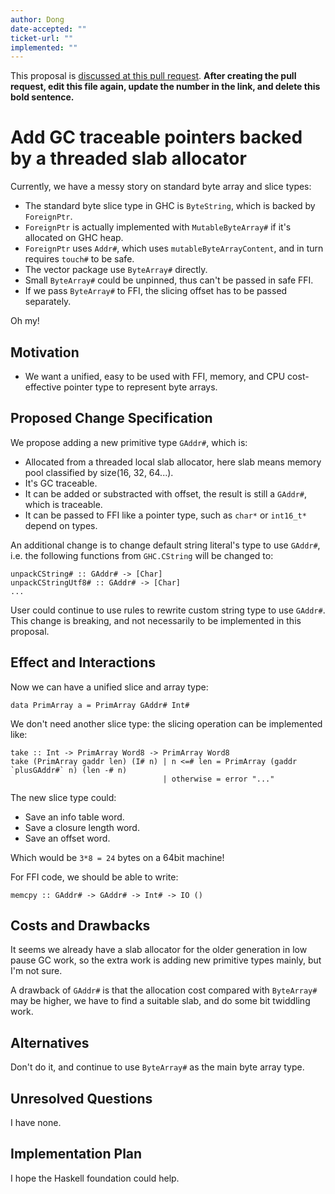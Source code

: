 ```yaml
---
author: Dong
date-accepted: ""
ticket-url: ""
implemented: ""
---
```


This proposal is [discussed at this pull request](https://github.com/ghc-proposals/ghc-proposals/pull/414).
**After creating the pull request, edit this file again, update the number in
the link, and delete this bold sentence.**

# Add GC traceable pointers backed by a threaded slab allocator

Currently, we have a messy story on standard byte array and slice types:

+ The standard byte slice type in GHC is `ByteString`, which is backed by `ForeignPtr`.
+ `ForeignPtr` is actually implemented with `MutableByteArray#` if it's allocated on GHC heap.
+ `ForeignPtr` uses `Addr#`, which uses `mutableByteArrayContent`, and in turn requires `touch#` to be safe.
+ The vector package use `ByteArray#` directly. 
+ Small `ByteArray#` could be unpinned, thus can't be passed in safe FFI.
+ If we pass `ByteArray#` to FFI, the slicing offset has to be passed separately.

Oh my!

## Motivation

+ We want a unified, easy to be used with FFI, memory, and CPU cost-effective pointer type to represent byte arrays. 

## Proposed Change Specification

We propose adding a new primitive type `GAddr#`, which is:

+ Allocated from a threaded local slab allocator, here slab means memory pool classified by size(16, 32, 64...).
+ It's GC traceable.
+ It can be added or substracted with offset, the result is still a `GAddr#`, which is traceable.
+ It can be passed to FFI like a pointer type, such as `char*` or `int16_t*` depend on types.

An additional change is to change default string literal's type to use `GAddr#`, i.e. the following functions from `GHC.CString` will be changed to:

```
unpackCString# :: GAddr# -> [Char]
unpackCStringUtf8# :: GAddr# -> [Char]
...
```

User could continue to use rules to rewrite custom string type to use `GAddr#`. This change is breaking, and not necessarily to be implemented in this proposal.

## Effect and Interactions

Now we can have a unified slice and array type:

```
data PrimArray a = PrimArray GAddr# Int#
```

We don't need another slice type: the slicing operation can be implemented like:

```
take :: Int -> PrimArray Word8 -> PrimArray Word8
take (PrimArray gaddr len) (I# n) | n <=# len = PrimArray (gaddr `plusGAddr#` n) (len -# n)
                                  | otherwise = error "..."
```

The new slice type could:

+ Save an info table word.
+ Save a closure length word.
+ Save an offset word.

Which would be `3*8 = 24` bytes on a 64bit machine!

For FFI code, we should be able to write:

```
memcpy :: GAddr# -> GAddr# -> Int# -> IO ()
```

## Costs and Drawbacks

It seems we already have a slab allocator for the older generation in low pause GC work, so the extra work is adding new primitive types mainly, but I'm not sure.

A drawback of `GAddr#` is that the allocation cost compared with `ByteArray#` may be higher, we have to find a suitable slab, and do some bit twiddling work.

## Alternatives

Don't do it, and continue to use `ByteArray#` as the main byte array type.

## Unresolved Questions

I have none.

## Implementation Plan

I hope the Haskell foundation could help.
 

